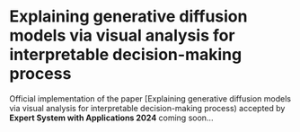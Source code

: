 # Explaining generative diffusion models via visual analysis for interpretable decision-making process 
Official implementation of the paper [Explaining generative diffusion models via visual analysis for interpretable decision-making process) accepted by **Expert System with Applications 2024**
coming soon...
